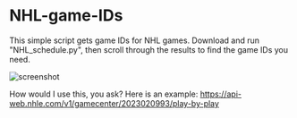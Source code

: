# NHL-game-IDs
This simple script gets game IDs for NHL games. Download and run "NHL_schedule.py", then scroll through the results to find the game IDs you need.

![screenshot](https://github.com/Sparrowkeet/NHL-game-IDs/assets/148015728/8f2311a1-adfc-4fde-86da-c9719ef07aeb)

How would I use this, you ask? Here is an example: https://api-web.nhle.com/v1/gamecenter/2023020993/play-by-play 
